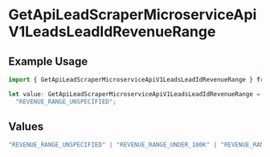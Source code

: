 # GetApiLeadScraperMicroserviceApiV1LeadsLeadIdRevenueRange

## Example Usage

```typescript
import { GetApiLeadScraperMicroserviceApiV1LeadsLeadIdRevenueRange } from "oppulence-backend-sdk/models/operations";

let value: GetApiLeadScraperMicroserviceApiV1LeadsLeadIdRevenueRange =
  "REVENUE_RANGE_UNSPECIFIED";
```

## Values

```typescript
"REVENUE_RANGE_UNSPECIFIED" | "REVENUE_RANGE_UNDER_100K" | "REVENUE_RANGE_100K_TO_1M" | "REVENUE_RANGE_1M_TO_10M" | "REVENUE_RANGE_10M_TO_50M" | "REVENUE_RANGE_OVER_50M"
```